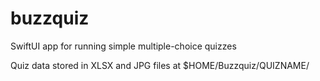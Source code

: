 # buzzquiz

SwiftUI app for running simple multiple-choice quizzes

Quiz data stored in XLSX and JPG files at $HOME/Buzzquiz/QUIZNAME/





